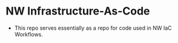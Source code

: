 # NW Infrastructure-As-Code

- This repo serves essentially as a repo for code used in NW IaC Workflows.
